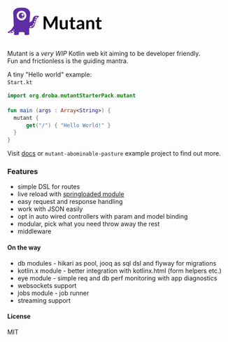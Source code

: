 <img src="https://raw.githubusercontent.com/statikowsky/mutant/master/mutant-doc/images/little_mutant_logo.png" height="80">

Mutant is a _very WIP_ Kotlin web kit aiming to be developer friendly.  
Fun and frictionless is the guiding mantra.

A tiny "Hello world" example:  
`Start.kt`
```kotlin
import org.droba.mutantStarterPack.mutant

fun main (args : Array<String>) {
  mutant {
      get("/") { "Hello World!" }
  }
}
```

Visit [docs](https://statikowsky.github.io/mutant/) or `mutant-abominable-pasture` example project to find out more.

### Features

- simple DSL for routes
- live reload with [springloaded module](https://github.com/statikowsky/mutant/tree/master/mutant-springloaded-support)
- easy request and response handling
- work with JSON easily
- opt in auto wired controllers with param and model binding
- modular, pick what you need throw away the rest
- middleware

#### On the way

- db modules - hikari as pool, jooq as sql dsl and flyway for migrations 
- kotlin.x module - better integration with kotlinx.html (form helpers etc.)
- eye module - simple req and db perf monitoring with app diagnostics
- websockets support
- jobs module - job runner
- streaming support

#### License   

MIT
